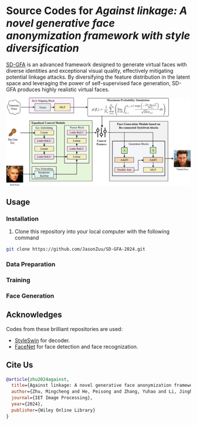 # Source Codes for *Against linkage: A novel generative face anonymization framework with style diversification*

[SD-GFA](https://ietresearch.onlinelibrary.wiley.com/doi/full/10.1049/ipr2.13237) is an advanced framework designed to generate virtual faces with diverse identities and exceptional visual quality, effectively mitigating potential linkage attacks. By diversifying the feature distribution in the latent space and leveraging the power of self-supervised face generation, SD-GFA produces highly realistic virtual faces. 

![SD-GFA Illustration](img/ipr213237-fig-0001-m.jpg)
## Usage
### Installation
1. Clone this repository into your local computer with the following command
```bash
git clone https://github.com/JasonZuu/SD-GFA-2024.git
```

### Data Preparation

### Training

### Face Generation


## Acknowledges
Codes from these brilliant repositories are used: 
+ [StyleSwin](https://github.com/microsoft/StyleSwin) for decoder.
+ [FaceNet](https://github.com/timesler/facenet-pytorch) for face detection and face recognization.

## Cite Us
```BibTex
@article{zhu2024against,
  title={Against linkage: A novel generative face anonymization framework with style diversification},
  author={Zhu, Mingcheng and He, Peisong and Zhang, Yuhao and Li, Jinghan and Qiu, Yupeng},
  journal={IET Image Processing},
  year={2024},
  publisher={Wiley Online Library}
}
```